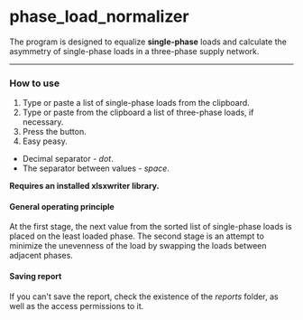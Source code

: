 # phase_load_normalizer

The program is designed to equalize **single-phase** loads and calculate the asymmetry of single-phase loads in a three-phase supply network.

---
### How to use
1. Type or paste a list of single-phase loads from the clipboard.
2. Type or paste from the clipboard a list of three-phase loads, if necessary.
3. Press the button.
4. Easy peasy.
 
* Decimal separator - *dot*.
* The separator between values - *space*.

**Requires an installed xlsxwriter library.**


#### General operating principle
At the first stage, the next value from the sorted list of single-phase loads is placed on the least loaded phase. The second stage is an attempt to minimize the unevenness of the load by swapping the loads between adjacent phases.

#### Saving report
If you can't save the report, check the existence of the _reports_ folder, as well as the access permissions to it.
